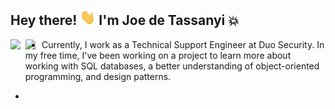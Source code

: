 ## Hey there! <img src="https://github.com/jdeta/jdeta/blob/main/Hi.gif" width="25" height="25"> I'm Joe de Tassanyi 💥
<a href="https://www.linkedin.com/in/joe-de-tassanyi/">
  <img align="left" width="24px" src="https://cdn.jsdelivr.net/npm/simple-icons@v3/icons/linkedin.svg"  />
</a>
<a href="mailto:mailtojdetass@gmail.com">
  <img align="left" width="26px" src="https://cdn.jsdelivr.net/npm/simple-icons@v3/icons/gmail.svg" />
</a>

- Currently, I work as a Technical Support Engineer at Duo Security.  In my free time, I've been working on a project to learn more about working with SQL databases, a better understanding of object-oriented programming, and design patterns.

- 

<!---
- 🌱 I’m currently learning ...
- 💞️ I’m looking to collaborate on ...
- 📫 How to reach me ...

jdeta/jdeta is a ✨ special ✨ repository because its `README.md` (this file) appears on your GitHub profile.
You can click the Preview link to take a look at your changes.
--->
